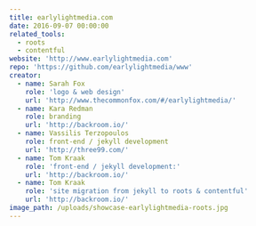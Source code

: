 ```yaml
---
title: earlylightmedia.com
date: 2016-09-07 00:00:00
related_tools:
  - roots
  - contentful
website: 'http://www.earlylightmedia.com'
repo: 'https://github.com/earlylightmedia/www'
creator:
  - name: Sarah Fox
    role: 'logo & web design'
    url: 'http://www.thecommonfox.com/#/earlylightmedia/'
  - name: Kara Redman
    role: branding
    url: 'http://backroom.io/'
  - name: Vassilis Terzopoulos
    role: front-end / jekyll development
    url: 'http://three99.com/'
  - name: Tom Kraak
    role: 'front-end / jekyll development:'
    url: 'http://backroom.io/'
  - name: Tom Kraak
    role: 'site migration from jekyll to roots & contentful'
    url: 'http://backroom.io/'
image_path: /uploads/showcase-earlylightmedia-roots.jpg
---
```



